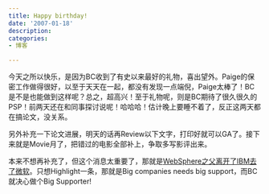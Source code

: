 ```yaml
---
title: Happy birthday!
date: '2007-01-18'
description:
categories:
- 博客

---
```

今天之所以快乐，是因为BC收到了有史以来最好的礼物，喜出望外。Paige的保密工作做得很好，以至于天天在一起，都没有发现一点端倪，Paige太棒了！BC是不是也能做到这样呢？总之，超高兴！至于礼物呢，则是BC期待了很久很久的PSP！前两天还在和同事探讨说呢！哈哈哈！估计晚上要睡不着了，反正这两天都在搞论文，没关系。

另外补充一下论文进展，明天的话再Review以下文字，打印好就可以GA了。接下来就是Movie月了，把错过的电影全部补上，争取多写影评出来。

本来不想再补充了，但这个消息太重要了，那就是[WebSphere之父离开了IBM去了微软](http://www.ibmeye.com/great-ibm-discussion-spurred-by-the-father-of-webspheres-defection-to-microsoft/)。只想Highlight一条，那就是Big companies needs big support，而BC就决心做个Big Supporter!